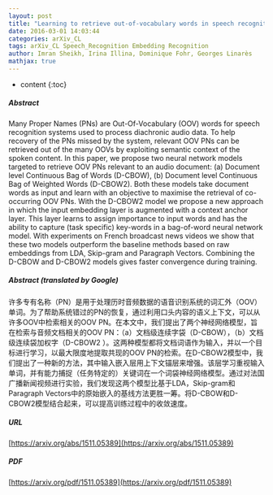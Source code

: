 ```yaml
---
layout: post
title: "Learning to retrieve out-of-vocabulary words in speech recognition"
date: 2016-03-01 14:03:44
categories: arXiv_CL
tags: arXiv_CL Speech_Recognition Embedding Recognition
author: Imran Sheikh, Irina Illina, Dominique Fohr, Georges Linarès
mathjax: true
---
```


* content
{:toc}

##### Abstract
Many Proper Names (PNs) are Out-Of-Vocabulary (OOV) words for speech recognition systems used to process diachronic audio data. To help recovery of the PNs missed by the system, relevant OOV PNs can be retrieved out of the many OOVs by exploiting semantic context of the spoken content. In this paper, we propose two neural network models targeted to retrieve OOV PNs relevant to an audio document: (a) Document level Continuous Bag of Words (D-CBOW), (b) Document level Continuous Bag of Weighted Words (D-CBOW2). Both these models take document words as input and learn with an objective to maximise the retrieval of co-occurring OOV PNs. With the D-CBOW2 model we propose a new approach in which the input embedding layer is augmented with a context anchor layer. This layer learns to assign importance to input words and has the ability to capture (task specific) key-words in a bag-of-word neural network model. With experiments on French broadcast news videos we show that these two models outperform the baseline methods based on raw embeddings from LDA, Skip-gram and Paragraph Vectors. Combining the D-CBOW and D-CBOW2 models gives faster convergence during training.

##### Abstract (translated by Google)
许多专有名称（PN）是用于处理历时音频数据的语音识别系统的词汇外（OOV）单词。为了帮助系统错过的PN的恢复，通过利用口头内容的语义上下文，可以从许多OOV中检索相关的OOV PN。在本文中，我们提出了两个神经网络模型，旨在检索与音频文档相关的OOV PN：（a）文档级连续字袋（D-CBOW），（b）文档级连续袋加权字（D-CBOW2 ）。这两种模型都将文档词语作为输入，并以一个目标进行学习，以最大限度地提取共现的OOV PN的检索。在D-CBOW2模型中，我们提出了一种新的方法，其中输入嵌入层用上下文锚层来增强。该层学习重视输入单词，并有能力捕捉（任务特定的）关键词在一个词袋神经网络模型。通过对法国广播新闻视频进行实验，我们发现这两个模型比基于LDA，Skip-gram和Paragraph Vectors中的原始嵌入的基线方法更胜一筹。将D-CBOW和D-CBOW2模型结合起来，可以提高训练过程中的收敛速度。

##### URL
[https://arxiv.org/abs/1511.05389](https://arxiv.org/abs/1511.05389)

##### PDF
[https://arxiv.org/pdf/1511.05389](https://arxiv.org/pdf/1511.05389)

